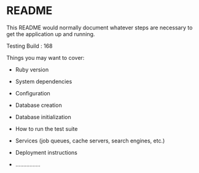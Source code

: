 # README

This README would normally document whatever steps are necessary to get the
application up and running.

Testing Build : 168

Things you may want to cover:

* Ruby version

* System dependencies

* Configuration

* Database creation

* Database initialization

* How to run the test suite

* Services (job queues, cache servers, search engines, etc.)

* Deployment instructions

* ................
